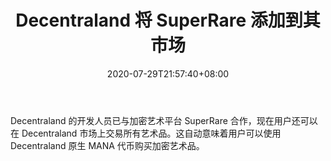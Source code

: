﻿---
title: "Decentraland 将 SuperRare 添加到其市场"
date: 2020-07-29T21:57:40+08:00
lastmod: 2020-07-29T16:45:40+08:00
draft: false
authors: ["Ada"]
description: "Decentraland 的开发人员已与加密艺术平台 SuperRare 合作，现在用户还可以在 Decentraland 市场上交易所有艺术品。这自动意味着用户可以使用 Decentraland 原生 MANA 代币购买加密艺术品。"
featuredImage: "decentraland-adds-superrare-to-its-marketplace.png"
tags: ["Virtual World","虚拟世界","Play to Earn"]
categories: ["news"]
news: ["虚拟世界"]
weight: 
lightgallery: true
pinned: false
recommend: false
recommend1: false
---

Decentraland 的开发人员已与加密艺术平台 SuperRare 合作，现在用户还可以在 Decentraland 市场上交易所有艺术品。这自动意味着用户可以使用 Decentraland 原生 MANA 代币购买加密艺术品。

<!--more-->

